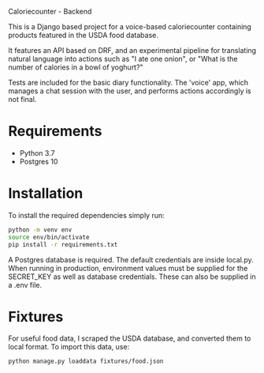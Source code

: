 Caloriecounter - Backend

This is a Django based project for a voice-based caloriecounter containing products featured in the USDA food database.

It features an API based on DRF, and an experimental pipeline for translating natural language into actions such as "I ate one onion", or "What is the number of calories in a bowl of yoghurt?"

Tests are included for the basic diary functionality. 
The 'voice' app, which manages a chat session with the user, and performs actions accordingly is not final.

# Requirements

 - Python 3.7
 - Postgres 10


# Installation 

To install the required dependencies simply run:

```sh
python -m venv env
source env/bin/activate
pip install -r requirements.txt
```

A Postgres database is required. The default credentials are inside local.py.
When running in production, environment values must be supplied for the SECRET_KEY as well as database credentials.
These can also be supplied in a .env file.

# Fixtures
For useful food data, I scraped the USDA database, and converted them to local format.
To import this data, use:

```sh
python manage.py loaddata fixtures/food.json
```
